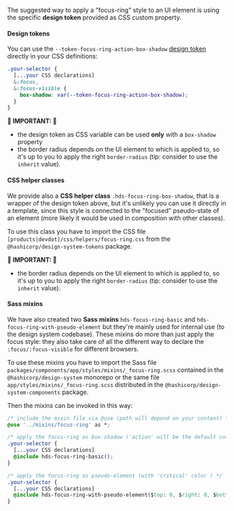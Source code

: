 The suggested way to apply a "focus-ring" style to an UI element is using the specific **design token** provided as CSS custom property.

#### Design tokens

You can use the `--token-focus-ring-action-box-shadow` [design token](./tokens) directly in your CSS definitions:

```css
.your-selector {
  [...your CSS declarations]
  &:focus,
  &:focus-visible {
    box-shadow: var(--token-focus-ring-action-box-shadow);
  }
}
```

**🚨 IMPORTANT: 🚨**

*   the design token as CSS variable can be used **only** with a `box-shadow` property
*   the border radius depends on the UI element to which is applied to, so it's up to you to apply the right `border-radius` (tip: consider to use the `inherit` value).

#### CSS helper classes

We provide also a **CSS helper class** `.hds-focus-ring-box-shadow`, that is a wrapper of the design token above, but it's unlikely you can use it directly in a template, since this style is connected to the "focused" pseudo-state of an element (more likely it would be used in composition with other classes).

To use this class you have to import the CSS file `[products|devdot]/css/helpers/focus-ring.css` from the `@hashicorp/design-system-tokens` package.

**🚨 IMPORTANT: 🚨**

*   the border radius depends on the UI element to which is applied to, so it's up to you to apply the right `border-radius` (tip: consider to use the `inherit` value).

#### Sass mixins

We have also created two **Sass mixins** `hds-focus-ring-basic` and `hds-focus-ring-with-pseudo-element` but they're mainly used for internal use (to the design system codebase). These mixins do more than just apply the focus style: they also take care of all the different way to declare the `:focus/:focus-visible` for different browsers.

To use these mixins you have to import the Sass file `packages/components/app/styles/mixins/_focus-ring.scss` contained in the `@hashicorp/design-system` monorepo or the same file `app/styles/mixins/_focus-ring.scss` distributed in the `@hashicorp/design-system-components` package.

Then the mixins can be invoked in this way:

```css
/* include the mixin file via @use (path will depend on your context) */
@use '../mixins/focus-ring' as *;

/* apply the focus-ring as box-shadow ('action' will be the default color ) */
.your-selector {
  [...your CSS declarations]
  @include hds-focus-ring-basic();
}

/* apply the focus-ring as pseudo-element (with 'critical' color ) */
.your-selector {
  [...your CSS declarations]
  @include hds-focus-ring-with-pseudo-element($top: 0, $right: 0, $bottom: 0, $left: 0, $radius: 5px, $color: critical);
}
```